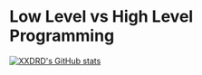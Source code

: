 <p align="center">
<h1> Low Level vs High Level Programming </h1>
</p>

[![XXDRD's GitHub stats](https://github-readme-stats.vercel.app/api?username=xxdrd)](https://github.com/xxdrd/github-readme-stats)
